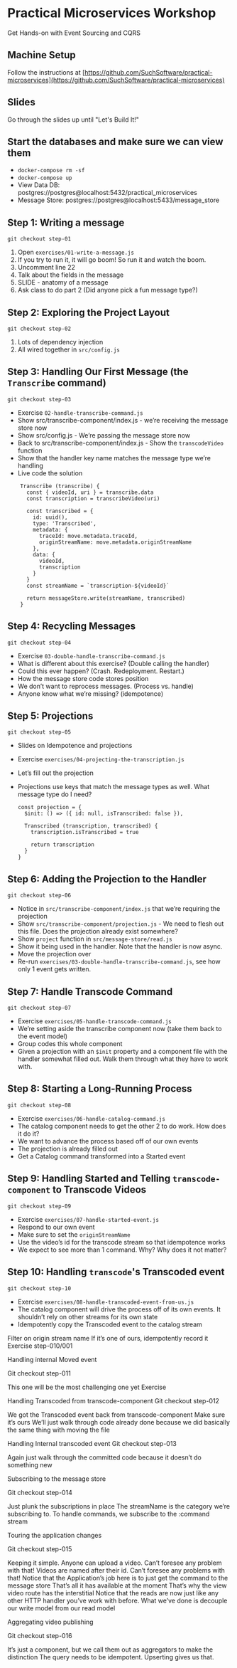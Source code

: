 # Practical Microservices Workshop

Get Hands-on with Event Sourcing and CQRS

## Machine Setup

Follow the instructions at [https://github.com/SuchSoftware/practical-microservices](https://github.com/SuchSoftware/practical-microservices)

## Slides

Go through the slides up until "Let's Build It!"

## Start the databases and make sure we can view them

* `docker-compose rm -sf`
* `docker-compose up`
* View Data DB: postgres://postgres@localhost:5432/practical_microservices
* Message Store: postgres://postgres@localhost:5433/message_store

## Step 1: Writing a message

`git checkout step-01`

1. Open `exercises/01-write-a-message.js`
2. If you try to run it, it will go boom!  So run it and watch the boom.
3. Uncomment line 22
4. Talk about the fields in the message
5. SLIDE - anatomy of a message
6. Ask class to do part 2 (Did anyone pick a fun message type?)

## Step 2: Exploring the Project Layout

`git checkout step-02`

1. Lots of dependency injection
2. All wired together in `src/config.js`

## Step 3: Handling Our First Message (the `Transcribe` command)

`git checkout step-03`

* Exercise `02-handle-transcribe-command.js`
* Show src/transcribe-component/index.js - we’re receiving the message store now
* Show src/config.js - We’re passing the message store now
* Back to src/transcribe-component/index.js - Show the `transcodeVideo` function
* Show that the handler key name matches the message type we’re handling
* Live code the solution

```
    Transcribe (transcribe) {
      const { videoId, uri } = transcribe.data
      const transcription = transcribeVideo(uri)

      const transcribed = {
        id: uuid(),
        type: 'Transcribed',
        metadata: {
          traceId: move.metadata.traceId,
          originStreamName: move.metadata.originStreamName
        },
        data: {
          videoId,
          transcription
        }
      }
      const streamName = `transcription-${videoId}`

      return messageStore.write(streamName, transcribed)
    }
```

## Step 4: Recycling Messages

`git checkout step-04`

* Exercise `03-double-handle-transcribe-command.js`
* What is different about this exercise?  (Double calling the handler)
* Could this ever happen?  (Crash. Redeployment. Restart.)
* How the message store code stores position
* We don’t want to reprocess messages.  (Process vs. handle)
* Anyone know what we’re missing? (idempotence)

## Step 5: Projections

`git checkout step-05`

* Slides on Idempotence and projections
* Exercise `exercises/04-projecting-the-transcription.js`
* Let’s fill out the projection
* Projections use keys that match the message types as well.  What message type do I need?

    ```
    const projection = {
      $init: () => ({ id: null, isTranscribed: false }),

      Transcribed (transcription, transcribed) {
        transcription.isTranscribed = true

        return transcription
      }
    }

    ```

## Step 6: Adding the Projection to the Handler

`git checkout step-06`

* Notice in `src/transcribe-component/index.js` that we’re requiring the projection
* Show `src/transcribe-component/projection.js` - We need to flesh out this file. Does the projection already exist somewhere?
* Show `project` function in `src/message-store/read.js`
* Show it being used in the handler.  Note that the handler is now async.
* Move the projection over
* Re-run `exercises/03-double-handle-transcribe-command.js`, see how only 1 event gets written.

## Step 7: Handle Transcode Command

`git checkout step-07`

* Exercise `exercises/05-handle-transcode-command.js`
* We’re setting aside the transcribe component now (take them back to the event model)
* Group codes this whole component
* Given a projection with an `$init` property and a component file with the handler somewhat filled out.  Walk them through what they have to work with.

## Step 8: Starting a Long-Running Process

`git checkout step-08`

* Exercise `exercises/06-handle-catalog-command.js`
* The catalog component needs to get the other 2 to do work.  How does it do it?
* We want to advance the process based off of our own events
* The projection is already filled out
* Get a Catalog command transformed into a Started event

## Step 9: Handling Started and Telling `transcode-component` to Transcode Videos

`git checkout step-09`

* Exercise `exercises/07-handle-started-event.js`
* Respond to our own event
* Make sure to set the `originStreamName`
* Use the video’s id for the transcode stream so that idempotence works
* We expect to see more than 1 command.  Why?  Why does it not matter?

## Step 10: Handling `transcode`'s Transcoded event

`git checkout step-10`

* Exercise `exercises/08-handle-transcoded-event-from-us.js`
* The catalog component will drive the process off of its own events.  It shouldn’t rely on other streams for its own state
* Idempotently copy the Transcoded event to the catalog stream


Filter on origin stream name
If it’s one of ours, idempotently record it
Exercise step-010/001

Handling internal Moved event

Git checkout step-011

This one will be the most challenging one yet
Exercise

Handling Transcoded from transcode-component
Git checkout step-012

We got the Transcoded event back from transcode-component
Make sure it’s ours
We’ll just walk through code already done because we did basically the same thing with moving the file

Handling Internal transcoded event
Git checkout step-013

Again just walk through the committed code because it doesn’t do something new

Subscribing to the message store

Git checkout step-014

Just plunk the subscriptions in place
The streamName is the category we’re subscribing to.  To handle commands, we subscribe to the :command stream


Touring the application changes

Git checkout step-015

Keeping it simple.  Anyone can upload a video.  Can’t foresee any problem with that!
Videos are named after their id.  Can’t foresee any problems with that!
Notice that the Application’s job here is to just get the command to the message store
That’s all it has available at the moment
That’s why the view video route has the interstitial
Notice that the reads are now just like any other HTTP handler you’ve work with before.  What we’ve done is decouple our write model from our read model


Aggregating video publishing

Git checkout step-016

It’s just a component, but we call them out as aggregators to make the distinction
The query needs to be idempotent.  Upserting gives us that.
